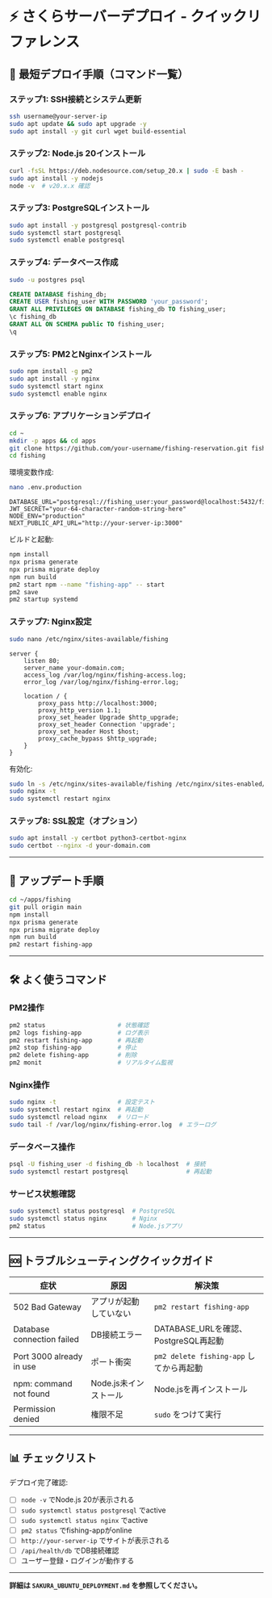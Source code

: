 # ⚡ さくらサーバーデプロイ - クイックリファレンス

## 🚀 最短デプロイ手順（コマンド一覧）

### ステップ1: SSH接続とシステム更新
```bash
ssh username@your-server-ip
sudo apt update && sudo apt upgrade -y
sudo apt install -y git curl wget build-essential
```

### ステップ2: Node.js 20インストール
```bash
curl -fsSL https://deb.nodesource.com/setup_20.x | sudo -E bash -
sudo apt install -y nodejs
node -v  # v20.x.x 確認
```

### ステップ3: PostgreSQLインストール
```bash
sudo apt install -y postgresql postgresql-contrib
sudo systemctl start postgresql
sudo systemctl enable postgresql
```

### ステップ4: データベース作成
```bash
sudo -u postgres psql
```
```sql
CREATE DATABASE fishing_db;
CREATE USER fishing_user WITH PASSWORD 'your_password';
GRANT ALL PRIVILEGES ON DATABASE fishing_db TO fishing_user;
\c fishing_db
GRANT ALL ON SCHEMA public TO fishing_user;
\q
```

### ステップ5: PM2とNginxインストール
```bash
sudo npm install -g pm2
sudo apt install -y nginx
sudo systemctl start nginx
sudo systemctl enable nginx
```

### ステップ6: アプリケーションデプロイ
```bash
cd ~
mkdir -p apps && cd apps
git clone https://github.com/your-username/fishing-reservation.git fishing
cd fishing
```

環境変数作成:
```bash
nano .env.production
```
```env
DATABASE_URL="postgresql://fishing_user:your_password@localhost:5432/fishing_db"
JWT_SECRET="your-64-character-random-string-here"
NODE_ENV="production"
NEXT_PUBLIC_API_URL="http://your-server-ip:3000"
```

ビルドと起動:
```bash
npm install
npx prisma generate
npx prisma migrate deploy
npm run build
pm2 start npm --name "fishing-app" -- start
pm2 save
pm2 startup systemd
```

### ステップ7: Nginx設定
```bash
sudo nano /etc/nginx/sites-available/fishing
```
```nginx
server {
    listen 80;
    server_name your-domain.com;
    access_log /var/log/nginx/fishing-access.log;
    error_log /var/log/nginx/fishing-error.log;
    
    location / {
        proxy_pass http://localhost:3000;
        proxy_http_version 1.1;
        proxy_set_header Upgrade $http_upgrade;
        proxy_set_header Connection 'upgrade';
        proxy_set_header Host $host;
        proxy_cache_bypass $http_upgrade;
    }
}
```

有効化:
```bash
sudo ln -s /etc/nginx/sites-available/fishing /etc/nginx/sites-enabled/
sudo nginx -t
sudo systemctl restart nginx
```

### ステップ8: SSL設定（オプション）
```bash
sudo apt install -y certbot python3-certbot-nginx
sudo certbot --nginx -d your-domain.com
```

---

## 🔄 アップデート手順

```bash
cd ~/apps/fishing
git pull origin main
npm install
npx prisma generate
npx prisma migrate deploy
npm run build
pm2 restart fishing-app
```

---

## 🛠️ よく使うコマンド

### PM2操作
```bash
pm2 status                    # 状態確認
pm2 logs fishing-app          # ログ表示
pm2 restart fishing-app       # 再起動
pm2 stop fishing-app          # 停止
pm2 delete fishing-app        # 削除
pm2 monit                     # リアルタイム監視
```

### Nginx操作
```bash
sudo nginx -t                 # 設定テスト
sudo systemctl restart nginx  # 再起動
sudo systemctl reload nginx   # リロード
sudo tail -f /var/log/nginx/fishing-error.log  # エラーログ
```

### データベース操作
```bash
psql -U fishing_user -d fishing_db -h localhost  # 接続
sudo systemctl restart postgresql                # 再起動
```

### サービス状態確認
```bash
sudo systemctl status postgresql  # PostgreSQL
sudo systemctl status nginx       # Nginx
pm2 status                        # Node.jsアプリ
```

---

## 🆘 トラブルシューティングクイックガイド

| 症状 | 原因 | 解決策 |
|------|------|--------|
| 502 Bad Gateway | アプリが起動していない | `pm2 restart fishing-app` |
| Database connection failed | DB接続エラー | DATABASE_URLを確認、PostgreSQL再起動 |
| Port 3000 already in use | ポート衝突 | `pm2 delete fishing-app` してから再起動 |
| npm: command not found | Node.js未インストール | Node.jsを再インストール |
| Permission denied | 権限不足 | `sudo` をつけて実行 |

---

## 📊 チェックリスト

デプロイ完了確認:
- [ ] `node -v` でNode.js 20が表示される
- [ ] `sudo systemctl status postgresql` でactive
- [ ] `sudo systemctl status nginx` でactive
- [ ] `pm2 status` でfishing-appがonline
- [ ] `http://your-server-ip` でサイトが表示される
- [ ] `/api/health/db` でDB接続確認
- [ ] ユーザー登録・ログインが動作する

---

**詳細は `SAKURA_UBUNTU_DEPLOYMENT.md` を参照してください。**
